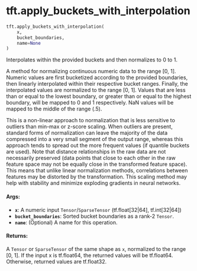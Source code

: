 <div itemscope itemtype="http://developers.google.com/ReferenceObject">
<meta itemprop="name" content="tft.apply_buckets_with_interpolation" />
<meta itemprop="path" content="Stable" />
</div>

# tft.apply_buckets_with_interpolation

``` python
tft.apply_buckets_with_interpolation(
    x,
    bucket_boundaries,
    name=None
)
```

Interpolates within the provided buckets and then normalizes to 0 to 1.

A method for normalizing continuous numeric data to the range [0, 1].
Numeric values are first bucketized according to the provided boundaries, then
linearly interpolated within their respective bucket ranges. Finally, the
interpolated values are normalized to the range [0, 1]. Values that are
less than or equal to the lowest boundary, or greater than or equal to the
highest boundary, will be mapped to 0 and 1 respectively. NaN values will be
mapped to the middle of the range (.5).

This is a non-linear approach to normalization that is less sensitive to
outliers than min-max or z-score scaling. When outliers are present, standard
forms of normalization can leave the majority of the data compressed into a
very small segment of the output range, whereas this approach tends to spread
out the more frequent values (if quantile buckets are used). Note that
distance relationships in the raw data are not necessarily preserved (data
points that close to each other in the raw feature space may not be equally
close in the transformed feature space). This means that unlike linear
normalization methods, correlations between features may be distorted by the
transformation. This scaling method may help with stability and minimize
exploding gradients in neural networks.

#### Args:

* <b>`x`</b>: A numeric input `Tensor`/`SparseTensor` (tf.float[32|64], tf.int[32|64])
* <b>`bucket_boundaries`</b>: Sorted bucket boundaries as a rank-2 `Tensor`.
* <b>`name`</b>: (Optional) A name for this operation.


#### Returns:

A `Tensor` or `SparseTensor` of the same shape as `x`, normalized to the
  range [0, 1]. If the input x is tf.float64, the returned values will be
  tf.float64. Otherwise, returned values are tf.float32.